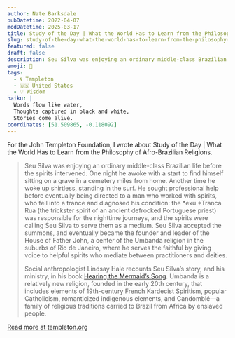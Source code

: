```yaml
---
author: Nate Barksdale
pubDatetime: 2022-04-07
modDatetime: 2025-03-17
title: Study of the Day | What the World Has to Learn from the Philosophy of Afro-Brazilian Religions
slug: study-of-the-day-what-the-world-has-to-learn-from-the-philosophy-of-afro-brazilian-religions
featured: false
draft: false
description: Seu Silva was enjoying an ordinary middle-class Brazilian life before the spirits intervened. One night he awoke with a start to find himself sitting on a grave...
emoji: 📝
tags:
  - 🌀 Templeton
  - 🇺🇸 United States
  - 💡 Wisdom
haiku: |
  Words flow like water,
  Thoughts captured in black and white,
  Stories come alive.
coordinates: [51.509865, -0.118092]
---
```


For the John Templeton Foundation, I wrote about Study of the Day | What the World Has to Learn from the Philosophy of Afro-Brazilian Religions.

> Seu Silva was enjoying an ordinary middle-class Brazilian life before the spirits intervened. One night he awoke with a start to find himself sitting on a grave in a cemetery miles from home. Another time he woke up shirtless, standing in the surf. He sought professional help before eventually being directed to a man who worked with spirits, who fell into a trance and diagnosed his condition: the *exu *Tranca Rua (the trickster spirit of an ancient defrocked Portuguese priest) was responsible for the nighttime journeys, and the spirits were calling Seu Silva to serve them as a medium. Seu Silva accepted the summons, and eventually became the founder and leader of the House of Father John, a center of the Umbanda religion in the suburbs of Rio de Janeiro, where he serves the faithful by giving voice to helpful spirits who mediate between practitioners and deities.
>
> Social anthropologist Lindsay Hale recounts Seu Silva’s story, and his ministry, in his book [Hearing the Mermaid’s Song](https://bookshop.org/books/hearing-the-mermaid-s-song-the-umbanda-religion-in-rio-de-janeiro/9780826347336). Umbanda is a relatively new religion, founded in the early 20th century, that includes elements of 19th-century French Kardecist Spiritism, popular Catholicism, romanticized indigenous elements, and Candomblé—a family of religious traditions carried to Brazil from Africa by enslaved people.

[Read more at templeton.org](https://www.templeton.org/news/what-the-world-has-to-learn-from-the-philosophy-of-afro-brazilian-religions)
